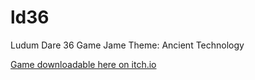 # ld36
Ludum Dare 36 Game Jame
Theme: Ancient Technology

[Game downloadable here on itch.io](https://jh318.itch.io/epic-epoc)
